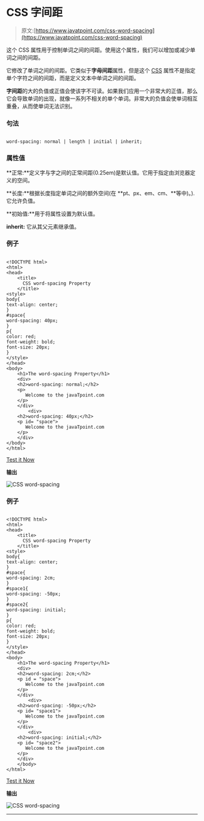 # CSS 字间距

> 原文:[https://www.javatpoint.com/css-word-spacing](https://www.javatpoint.com/css-word-spacing)

这个 CSS 属性用于控制单词之间的间距。使用这个属性，我们可以增加或减少单词之间的间距。

它修改了单词之间的间距。它类似于**字母间距**属性，但是这个 [CSS](https://www.javatpoint.com/css-tutorial) 属性不是指定单个字符之间的间距，而是定义文本中单词之间的间距。

**字间距**的大的负值或正值会使该字不可读。如果我们应用一个非常大的正值，那么它会导致单词的出现，就像一系列不相关的单个单词。非常大的负值会使单词相互重叠，从而使单词无法识别。

### 句法

```

word-spacing: normal | length | initial | inherit;

```

### 属性值

**正常:**定义字与字之间的正常间距(0.25em)是默认值。它用于指定由浏览器定义的空间。

**长度:**根据长度指定单词之间的额外空间(在 **pt、px、em、cm、**等中)。).它允许负值。

**初始值:**用于将属性设置为默认值。

**inherit:** 它从其父元素继承值。

### 例子

```

<!DOCTYPE html> 
<html> 
<head> 
    <title> 
      CSS word-spacing Property 
    </title> 
<style>
body{
text-align: center;
}
#space{
word-spacing: 40px; 
}
p{
color: red;  
font-weight: bold; 
font-size: 20px;
}
</style>
</head> 
<body> 
    <h1>The word-spacing Property</h1> 
	<div>
    <h2>word-spacing: normal;</h2> 
    <p> 
       Welcome to the javaTpoint.com
    </p> 
	</div>
		<div>
    <h2>word-spacing: 40px;</h2> 
    <p id= "space"> 
       Welcome to the javaTpoint.com
    </p> 
	</div>
</body> 
</html>

```

[Test it Now](https://www.javatpoint.com/oprweb/test.jsp?filename=CSSwordspacing1)

**输出**

![CSS word-spacing](../Images/9ceeaf574d5733d9240b84a0d92bdd84.png)

### 例子

```

<!DOCTYPE html> 
<html> 
<head> 
    <title> 
      CSS word-spacing Property 
    </title> 
<style>
body{
text-align: center;
}
#space{
word-spacing: 2cm; 
}
#space1{
word-spacing: -50px; 
}
#space2{
word-spacing: initial; 
}
p{
color: red;  
font-weight: bold; 
font-size: 20px;
}
</style>
</head> 
<body> 
    <h1>The word-spacing Property</h1> 
	<div>
    <h2>word-spacing: 2cm;</h2> 
    <p id = "space"> 
       Welcome to the javaTpoint.com
    </p> 
	</div>
		<div>
    <h2>word-spacing: -50px;</h2> 
    <p id= "space1"> 
       Welcome to the javaTpoint.com
    </p> 
	</div>
		<div>
    <h2>word-spacing: initial;</h2> 
    <p id= "space2"> 
       Welcome to the javaTpoint.com
    </p> 
	</div>
	</body> 
</html>

```

[Test it Now](https://www.javatpoint.com/oprweb/test.jsp?filename=CSSwordspacing2)

**输出**

![CSS word-spacing](../Images/7c2515e3a8ff938ceb1d261415377f0c.png)

* * *